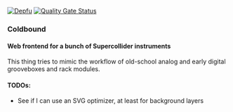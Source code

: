 [![Depfu](https://badges.depfu.com/badges/6c899ba3760257a6bf869a5093af4a0e/overview.svg)](https://depfu.com/github/deviant-syndrome/coldbound?project_id=33765)
[![Quality Gate Status](https://sonarcloud.io/api/project_badges/measure?project=deviant-syndrome_coldbound&metric=alert_status)](https://sonarcloud.io/summary/new_code?id=deviant-syndrome_coldbound)

### Coldbound

#### Web frontend for a bunch of Supercollider instruments

This thing tries to mimic the workflow of old-school analog and early digital grooveboxes and rack modules.

#### TODOs:

- See if I can use an SVG optimizer, at least for background layers
